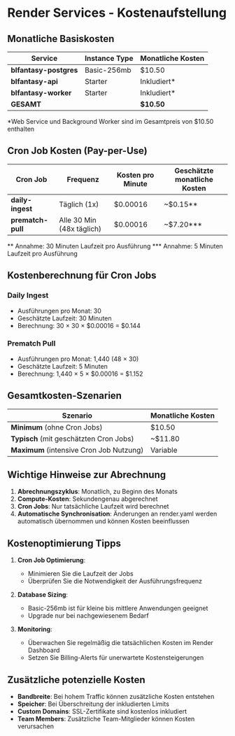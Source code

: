 # Render Services - Kostenaufstellung

## Monatliche Basiskosten

| Service | Instance Type | Monatliche Kosten |
|---------|--------------|-------------------|
| **blfantasy-postgres** | Basic-256mb | $10.50 |
| **blfantasy-api** | Starter | Inkludiert* |
| **blfantasy-worker** | Starter | Inkludiert* |
| **GESAMT** | | **$10.50** |

*Web Service und Background Worker sind im Gesamtpreis von $10.50 enthalten

## Cron Job Kosten (Pay-per-Use)

| Cron Job | Frequenz | Kosten pro Minute | Geschätzte monatliche Kosten |
|----------|----------|-------------------|------------------------------|
| **daily-ingest** | Täglich (1x) | $0.00016 | ~$0.15** |
| **prematch-pull** | Alle 30 Min (48x täglich) | $0.00016 | ~$7.20*** |

** Annahme: 30 Minuten Laufzeit pro Ausführung
*** Annahme: 5 Minuten Laufzeit pro Ausführung

## Kostenberechnung für Cron Jobs

### Daily Ingest
- Ausführungen pro Monat: 30
- Geschätzte Laufzeit: 30 Minuten
- Berechnung: 30 × 30 × $0.00016 = $0.144

### Prematch Pull
- Ausführungen pro Monat: 1,440 (48 × 30)
- Geschätzte Laufzeit: 5 Minuten
- Berechnung: 1,440 × 5 × $0.00016 = $1.152

## Gesamtkosten-Szenarien

| Szenario | Monatliche Kosten |
|----------|-------------------|
| **Minimum** (ohne Cron Jobs) | $10.50 |
| **Typisch** (mit geschätzten Cron Jobs) | ~$11.80 |
| **Maximum** (intensive Cron Job Nutzung) | Variable |

## Wichtige Hinweise zur Abrechnung

1. **Abrechnungszyklus**: Monatlich, zu Beginn des Monats
2. **Compute-Kosten**: Sekundengenau abgerechnet
3. **Cron Jobs**: Nur tatsächliche Laufzeit wird berechnet
4. **Automatische Synchronisation**: Änderungen an render.yaml werden automatisch übernommen und können Kosten beeinflussen

## Kostenoptimierung Tipps

1. **Cron Job Optimierung**: 
   - Minimieren Sie die Laufzeit der Jobs
   - Überprüfen Sie die Notwendigkeit der Ausführungsfrequenz

2. **Database Sizing**:
   - Basic-256mb ist für kleine bis mittlere Anwendungen geeignet
   - Upgrade nur bei nachgewiesenem Bedarf

3. **Monitoring**:
   - Überwachen Sie regelmäßig die tatsächlichen Kosten im Render Dashboard
   - Setzen Sie Billing-Alerts für unerwartete Kostensteigerungen

## Zusätzliche potenzielle Kosten

- **Bandbreite**: Bei hohem Traffic können zusätzliche Kosten entstehen
- **Speicher**: Bei Überschreitung der inkludierten Limits
- **Custom Domains**: SSL-Zertifikate sind kostenlos inkludiert
- **Team Members**: Zusätzliche Team-Mitglieder können Kosten verursachen